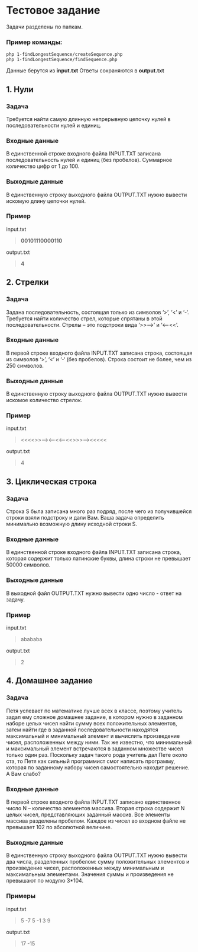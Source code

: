 # Тестовое задание
Задачи разделены по папкам.

### Пример команды:
```
php 1-findLongestSequence/createSequence.php
php 1-findLongestSequence/findSequence.php
```
Данные берутся из **input.txt**
Ответы сохраняются в **output.txt**

## 1. Нули
### Задача ###
Требуется найти самую длинную непрерывную цепочку нулей в последовательности нулей и единиц.

### Входные данные ###
В единственной строке входного файла INPUT.TXT записана последовательность нулей и единиц (без пробелов). Суммарное количество цифр от 1 до 100.
### Выходные данные ### 
В единственную строку выходного файла OUTPUT.TXT нужно вывести искомую длину цепочки нулей.

### Пример ###
input.txt 
> **00101110000110**

output.txt
> **4**

## 2. Стрелки ##
### Задача ###
Задана последовательность, состоящая только из символов ‘>’, ‘<’ и ‘-‘. Требуется найти количество стрел, которые спрятаны в этой последовательности. Стрелы – это подстроки вида ‘>>-->’ и ‘<--<<’.
### Входные данные ###
В первой строке входного файла INPUT.TXT записана строка, состоящая из символов ‘>’, ‘<’ и ‘-‘ (без пробелов). Строка состоит не более, чем из 250 символов.
### Выходные данные ###
В единственную строку выходного файла OUTPUT.TXT нужно вывести искомое количество стрелок.
### Пример ###
input.txt
> <<<<>>--><--<<--<<>>>--><<<<<

output.txt
> 4

## 3. Циклическая строка ##
### Задача ###
Строка S была записана много раз подряд, после чего из получившейся строки взяли подстроку и дали Вам. Ваша задача определить минимально возможную длину исходной строки S.
### Входные данные ###
В единственной строке входного файла INPUT.TXT записана строка, которая содержит только латинские буквы, длина строки не превышает 50000 символов.
### Выходные данные ### 
В выходной файл OUTPUT.TXT нужно вывести одно число - ответ на задачу.
### Пример ###
input.txt
> abababa

output.txt
> 2

## 4. Домашнее задание ##
### Задача ###
Петя успевает по математике лучше всех в классе, поэтому учитель задал ему сложное домашнее задание, в котором нужно в заданном наборе целых чисел найти сумму всех положительных элементов, затем найти где в заданной последовательности находятся максимальный и минимальный элемент и вычислить произведение чисел, расположенных между ними. Так же известно, что минимальный и максимальный элемент встречаются в заданном множестве чисел только один раз. Поскольку задач такого рода учитель дал Пете около ста, то Петя как сильный программист смог написать программу, которая по заданному набору чисел самостоятельно находит решение. А Вам слабо?
### Входные данные ###
В первой строке входного файла INPUT.TXT записано единственное число N – количество элементов массива. Вторая строка содержит N целых чисел, представляющих заданный массив. Все элементы массива разделены пробелом. Каждое из чисел во входном файле не превышает 102 по абсолютной величине. 
### Выходные данные ### 
В единственную строку выходного файла OUTPUT.TXT нужно вывести два числа, разделенных пробелом: сумму положительных элементов и произведение чисел, расположенных между минимальным и максимальным элементами. Значения суммы и произведения не превышают по модулю 3*104.
### Примеры ###
input.txt
>5
>-7 5 -1 3 9


output.txt
> 17 -15
